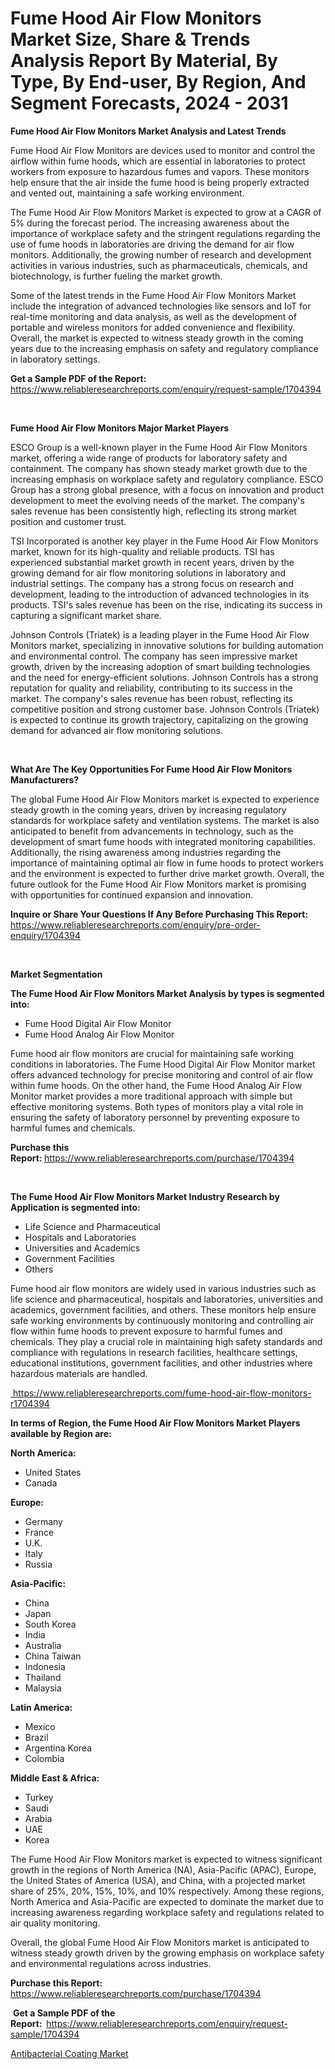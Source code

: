 <p><h1>Fume Hood Air Flow Monitors Market Size, Share & Trends Analysis Report By Material, By Type, By End-user, By Region, And Segment Forecasts, 2024 - 2031</h1></p><p><strong>Fume Hood Air Flow Monitors Market Analysis and Latest Trends</strong></p>
<p><p>Fume Hood Air Flow Monitors are devices used to monitor and control the airflow within fume hoods, which are essential in laboratories to protect workers from exposure to hazardous fumes and vapors. These monitors help ensure that the air inside the fume hood is being properly extracted and vented out, maintaining a safe working environment.</p><p>The Fume Hood Air Flow Monitors Market is expected to grow at a CAGR of 5% during the forecast period. The increasing awareness about the importance of workplace safety and the stringent regulations regarding the use of fume hoods in laboratories are driving the demand for air flow monitors. Additionally, the growing number of research and development activities in various industries, such as pharmaceuticals, chemicals, and biotechnology, is further fueling the market growth.</p><p>Some of the latest trends in the Fume Hood Air Flow Monitors Market include the integration of advanced technologies like sensors and IoT for real-time monitoring and data analysis, as well as the development of portable and wireless monitors for added convenience and flexibility. Overall, the market is expected to witness steady growth in the coming years due to the increasing emphasis on safety and regulatory compliance in laboratory settings.</p></p>
<p><strong>Get a Sample PDF of the Report:&nbsp;</strong> <a href="https://www.reliableresearchreports.com/enquiry/request-sample/1704394">https://www.reliableresearchreports.com/enquiry/request-sample/1704394</a></p>
<p>&nbsp;</p>
<p><strong>Fume Hood Air Flow Monitors Major Market Players</strong></p>
<p><p>ESCO Group is a well-known player in the Fume Hood Air Flow Monitors market, offering a wide range of products for laboratory safety and containment. The company has shown steady market growth due to the increasing emphasis on workplace safety and regulatory compliance. ESCO Group has a strong global presence, with a focus on innovation and product development to meet the evolving needs of the market. The company's sales revenue has been consistently high, reflecting its strong market position and customer trust.</p><p>TSI Incorporated is another key player in the Fume Hood Air Flow Monitors market, known for its high-quality and reliable products. TSI has experienced substantial market growth in recent years, driven by the growing demand for air flow monitoring solutions in laboratory and industrial settings. The company has a strong focus on research and development, leading to the introduction of advanced technologies in its products. TSI's sales revenue has been on the rise, indicating its success in capturing a significant market share.</p><p>Johnson Controls (Triatek) is a leading player in the Fume Hood Air Flow Monitors market, specializing in innovative solutions for building automation and environmental control. The company has seen impressive market growth, driven by the increasing adoption of smart building technologies and the need for energy-efficient solutions. Johnson Controls has a strong reputation for quality and reliability, contributing to its success in the market. The company's sales revenue has been robust, reflecting its competitive position and strong customer base. Johnson Controls (Triatek) is expected to continue its growth trajectory, capitalizing on the growing demand for advanced air flow monitoring solutions.</p></p>
<p>&nbsp;</p>
<p><strong>What Are The Key Opportunities For Fume Hood Air Flow Monitors Manufacturers?</strong></p>
<p><p>The global Fume Hood Air Flow Monitors market is expected to experience steady growth in the coming years, driven by increasing regulatory standards for workplace safety and ventilation systems. The market is also anticipated to benefit from advancements in technology, such as the development of smart fume hoods with integrated monitoring capabilities. Additionally, the rising awareness among industries regarding the importance of maintaining optimal air flow in fume hoods to protect workers and the environment is expected to further drive market growth. Overall, the future outlook for the Fume Hood Air Flow Monitors market is promising with opportunities for continued expansion and innovation.</p></p>
<p><strong>Inquire or Share Your Questions If Any Before Purchasing This Report:</strong> <a href="https://www.reliableresearchreports.com/enquiry/pre-order-enquiry/1704394">https://www.reliableresearchreports.com/enquiry/pre-order-enquiry/1704394</a></p>
<p>&nbsp;</p>
<p><strong>Market Segmentation</strong></p>
<p><strong>The Fume Hood Air Flow Monitors Market Analysis by types is segmented into:</strong></p>
<p><ul><li>Fume Hood Digital Air Flow Monitor</li><li>Fume Hood Analog Air Flow Monitor</li></ul></p>
<p><p>Fume hood air flow monitors are crucial for maintaining safe working conditions in laboratories. The Fume Hood Digital Air Flow Monitor market offers advanced technology for precise monitoring and control of air flow within fume hoods. On the other hand, the Fume Hood Analog Air Flow Monitor market provides a more traditional approach with simple but effective monitoring systems. Both types of monitors play a vital role in ensuring the safety of laboratory personnel by preventing exposure to harmful fumes and chemicals.</p></p>
<p><strong>Purchase this Report:&nbsp;</strong><a href="https://www.reliableresearchreports.com/purchase/1704394">https://www.reliableresearchreports.com/purchase/1704394</a></p>
<p>&nbsp;</p>
<p><strong>The Fume Hood Air Flow Monitors Market Industry Research by Application is segmented into:</strong></p>
<p><ul><li>Life Science and Pharmaceutical</li><li>Hospitals and Laboratories</li><li>Universities and Academics</li><li>Government Facilities</li><li>Others</li></ul></p>
<p><p>Fume hood air flow monitors are widely used in various industries such as life science and pharmaceutical, hospitals and laboratories, universities and academics, government facilities, and others. These monitors help ensure safe working environments by continuously monitoring and controlling air flow within fume hoods to prevent exposure to harmful fumes and chemicals. They play a crucial role in maintaining high safety standards and compliance with regulations in research facilities, healthcare settings, educational institutions, government facilities, and other industries where hazardous materials are handled.</p></p>
<p><a href="https://www.reliableresearchreports.com/fume-hood-air-flow-monitors-r1704394">&nbsp;https://www.reliableresearchreports.com/fume-hood-air-flow-monitors-r1704394</a></p>
<p><strong>In terms of Region, the Fume Hood Air Flow Monitors Market Players available by Region are:</strong></p>
<p>
    <p> <strong> North America: </strong>
        <ul>
            <li>United States</li>
            <li>Canada</li>
        </ul>
        </p> 
    <p> <strong> Europe: </strong>
        <ul>
            <li>Germany</li>
            <li>France</li>
            <li>U.K.</li>
            <li>Italy</li>
            <li>Russia</li>
        </ul>
        </p> 
    <p> <strong> Asia-Pacific: </strong>
        <ul>
            <li>China</li>
            <li>Japan</li>
            <li>South Korea</li>
            <li>India</li>
            <li>Australia</li>
            <li>China Taiwan</li>
            <li>Indonesia</li>
            <li>Thailand</li>
            <li>Malaysia</li>
        </ul>
        </p> 
    <p> <strong> Latin America: </strong>
        <ul>
            <li>Mexico</li>
            <li>Brazil</li>
            <li>Argentina Korea</li>
            <li>Colombia</li>
        </ul>
        </p> 
    <p> <strong> Middle East & Africa: </strong>
        <ul>
            <li>Turkey</li>
            <li>Saudi</li>
            <li>Arabia</li>
            <li>UAE</li>
            <li>Korea</li>
        </ul>
    </p>
    </p>
<p><p>The Fume Hood Air Flow Monitors market is expected to witness significant growth in the regions of North America (NA), Asia-Pacific (APAC), Europe, the United States of America (USA), and China, with a projected market share of 25%, 20%, 15%, 10%, and 10% respectively. Among these regions, North America and Asia-Pacific are expected to dominate the market due to increasing awareness regarding workplace safety and regulations related to air quality monitoring.</p><p>Overall, the global Fume Hood Air Flow Monitors market is anticipated to witness steady growth driven by the growing emphasis on workplace safety and environmental regulations across industries.</p></p>
<p><strong>Purchase this Report: </strong><a href="https://www.reliableresearchreports.com/purchase/1704394">https://www.reliableresearchreports.com/purchase/1704394</a></p>
<p>&nbsp;<strong>Get a Sample PDF of the Report:&nbsp;&nbsp;</strong><a href="https://www.reliableresearchreports.com/enquiry/request-sample/1704394">https://www.reliableresearchreports.com/enquiry/request-sample/1704394</a></p>
<p><strong></strong></p>
<p><p><a href="https://noble-drawer-34c.notion.site/Antibacterial-Coating-Market-Size-Market-Trends-and-Growth-Outlook-forecasted-for-period-from-2024-860be195589048e58cdd7e7f250265ed">Antibacterial Coating Market</a></p></p>